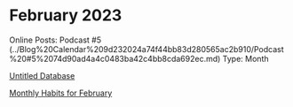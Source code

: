 # February 2023

Online Posts: Podcast #5 (../Blog%20Calendar%209d232024a74f44bb83d280565ac2b910/Podcast%20#5%2074d90ad4a4c0483ba42c4bb8cda692ec.md)
Type: Month

[Untitled Database](February%202023%20b589935927984d89b7541054aac32e25/Untitled%20Database%2016e0e75bf8f1456a807eeea890387ac5.csv)

[Monthly Habits for February](February%202023%20b589935927984d89b7541054aac32e25/Monthly%20Habits%20for%20February%2026338b19d7b74ec096f1d402a3cf7f58.csv)